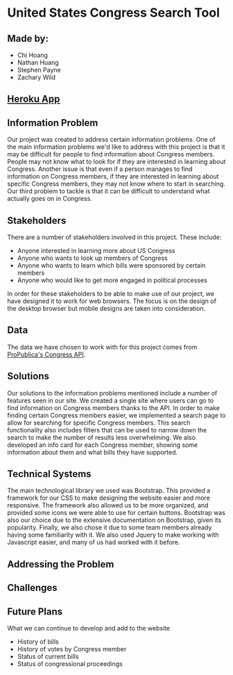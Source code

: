 # United States Congress Search Tool

## Made by:

- Chi Hoang
- Nathan Huang
- Stephen Payne
- Zachary Wild

## [Heroku App](https://inst377group18projectapp.herokuapp.com/)

## Information Problem

Our project was created to address certain information problems. One of the main information problems we'd like to address with this project is that it may be difficult for people to find information about Congress members. People may not know what to look for if they are interested in learning about Congress. Another issue is that even if a person manages to find information on Congress members, if they are interested in learning about specific Congress members, they may not know where to start in searching. Our third problem to tackle is that it can be difficult to understand what actually goes on in Congress.

## Stakeholders

There are a number of stakeholders involved in this project. These include:
- Anyone interested in learning more about US Congress
- Anyone who wants to look up members of Congress
- Anyone who wants to learn which bills were sponsored by certain members
- Anyone who would like to get more engaged in political processes

In order for these stakeholders to be able to make use of our project, we have designed it to work for web browsers. The focus is on the design of the desktop browser but mobile designs are taken into consideration.

## Data

The data we have chosen to work with for this project comes from [ProPublica's Congress API](https://projects.propublica.org/api-docs/congress-api/).

## Solutions

Our solutions to the information problems mentioned include a number of features seen in our site. We created a single site where users can go to find information on Congress members thanks to the API. In order to make finding certain Congress members easier, we implemented a search page to allow for searching for specific Congress members. This search functionality also includes filters that can be used to narrow down the search to make the number of results less overwhelming. We also developed an info card for each Congress member, showing some information about them and what bills they have supported.

## Technical Systems

The main technological library we used was Bootstrap. This provided a framework for our CSS to make designing the website easier and more responsive. The framework also allowed us to be more organized, and provided some icons we were able to use for certain buttons. Bootstrap was also our choice due to the extensive documentation on Bootstrap, given its popularity. Finally, we also chose it due to some team members already having some familiarity with it. We also used Jquery to make working with Javascript easier, and many of us had worked with it before.

## Addressing the Problem



## Challenges



## Future Plans
What we can continue to develop and add to the website
<ul>
  <li>History of bills</li>
  <li>History of votes by Congress member</li>
  <li>Status of current bills</li>
  <li>Status of congressional proceedings</li>
</ul>
